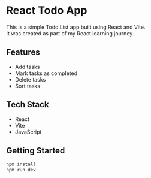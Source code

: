 # React Todo App

This is a simple Todo List app built using React and Vite.  
It was created as part of my React learning journey.

## Features

- Add tasks
- Mark tasks as completed 
- Delete tasks
- Sort tasks

## Tech Stack

- React
- Vite
- JavaScript

## Getting Started

```bash
npm install
npm run dev
```
